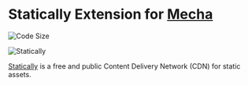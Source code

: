 Statically Extension for [Mecha](https://github.com/mecha-cms/mecha)
====================================================================

![Code Size](https://img.shields.io/github/languages/code-size/mecha-cms/x.statically?color=%23444&style=for-the-badge)

![Statically](https://user-images.githubusercontent.com/1669261/127967023-e75a6e67-e943-46af-be59-d6e6d4e75667.png)

[Statically](https://statically.io) is a free and public Content Delivery Network (CDN) for static assets.